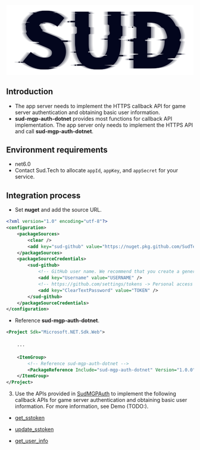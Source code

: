 #

![SUD](../Resource/logo.png)

## Introduction

- The app server needs to implement the HTTPS callback API for game server authentication and obtaining basic user information.
- **sud-mgp-auth-dotnet** provides most functions for callback API implementation. The app server only needs to implement the HTTPS API and call **sud-mgp-auth-dotnet**.

## Environment requirements

- net6.0
- Contact Sud.Tech to allocate `appId`, `appKey`, and `appSecret` for your service.

## Integration process
- Set **nuget** and add the source URL.
```xml
<?xml version="1.0" encoding="utf-8"?>
<configuration>
    <packageSources>
        <clear />
        <add key="sud-github" value="https://nuget.pkg.github.com/SudTechnology/index.json" />
    </packageSources>
    <packageSourceCredentials>
        <sud-github>
            <!-- GitHub user name. We recommend that you create a general company account. -->
            <add key="Username" value="USERNAME" />
            <!-- https://github.com/settings/tokens -> Personal access tokens -->
            <add key="ClearTextPassword" value="TOKEN" />
        </sud-github>
    </packageSourceCredentials>
</configuration>
```

- Reference **sud-mgp-auth-dotnet**.
```xml
<Project Sdk="Microsoft.NET.Sdk.Web">
    
    ...
    
    <ItemGroup>
        <!-- Reference sud-mgp-auth-dotnet -->
        <PackageReference Include="sud-mgp-auth-dotnet" Version="1.0.0"/>
    </ItemGroup>
</Project>
```

3. Use the APIs provided in [SudMGPAuth](./API/SudMGPAuth-Dotnet.md) to implement the following callback APIs for game server authentication and obtaining basic user information. For more information, see Demo (TODO:). 

- [get_sstoken](./HttpsCallback/get_sstoken.md)

- [update_sstoken](./HttpsCallback/update_sstoken.md)

- [get_user_info](./HttpsCallback/get_user_info.md)

